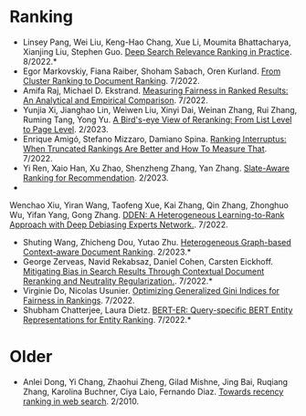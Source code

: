 # Ranking
- Linsey Pang, Wei Liu, Keng-Hao Chang, Xue Li, Moumita Bhattacharya, Xianjing Liu, Stephen Guo. [Deep Search Relevance Ranking in Practice](https://dl.acm.org/doi/10.1145/3534678.3542632). 8/2022.*
- Egor Markovskiy, Fiana Raiber, Shoham Sabach, Oren Kurland. [From Cluster Ranking to Document Ranking](https://dl.acm.org/doi/10.1145/3477495.3531819). 7/2022.
- Amifa Raj, Michael D. Ekstrand. [Measuring Fairness in Ranked Results: An Analytical and Empirical Comparison](https://dl.acm.org/doi/10.1145/3477495.3532018). 7/2022.
- Yunjia Xi, Jianghao Lin, Weiwen Liu, Xinyi Dai, Weinan Zhang, Rui Zhang, Ruming Tang, Yong Yu. [A Bird's-eye View of Reranking: From List Level to Page Level](https://dl.acm.org/doi/10.1145/3539597.3570399). 2/2023.
- Enrique Amigó, Stefano Mizzaro, Damiano Spina. [Ranking Interruptus: When Truncated Rankings Are Better and How To Measure That](https://dl.acm.org/doi/10.1145/3477495.3532051). 7/2022.
- Yi Ren, Xaio Han, Xu Zhao, Shenzheng Zhang, Yan Zhang. [Slate-Aware Ranking for Recommendation](https://dl.acm.org/doi/10.1145/3539597.3570380). 2/2023.
-  
Wenchao Xiu, Yiran Wang, Taofeng Xue, Kai Zhang, Qin Zhang, Zhonghuo Wu, Yifan Yang, Gong Zhang. [DDEN: A Heterogeneous Learning-to-Rank Approach with Deep Debiasing Experts Network.](https://dl.acm.org/doi/10.1145/3477495.3536320). 7/2022.
- Shuting Wang, Zhicheng Dou, Yutao Zhu. [Heterogeneous Graph-based Context-aware Document Ranking](https://dl.acm.org/doi/10.1145/3539597.3570390). 2/2023.*
- George Zerveas, Navid Rekabsaz, Daniel Cohen, Carsten Eickhoff. [Mitigating Bias in Search Results Through Contextual Document Reranking and Neutrality Regularization.](https://dl.acm.org/doi/10.1145/3477495.3531891). 7/2022.*
- Virginie Do, Nicolas Usunier. [Optimizing Generalized Gini Indices for Fairness in Rankings](https://dl.acm.org/doi/10.1145/3477495.3532035). 7/2022.
- Shubham Chatterjee, Laura Dietz. [BERT-ER: Query-specific BERT Entity Representations for Entity Ranking](https://dl.acm.org/doi/10.1145/3477495.3531944). 7/2022.*

# Older
- Anlei Dong, Yi Chang, Zhaohui Zheng, Gilad Mishne, Jing Bai, Ruqiang Zhang, Karolina Buchner, Ciya Laio, Fernando Diaz. [Towards recency ranking in web search](https://dl.acm.org/doi/10.1145/1718487.1718490). 2/2010.
